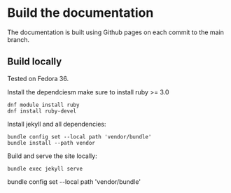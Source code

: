 # Build the documentation

The documentation is built using Github pages on each commit to the main branch.

## Build locally

Tested on Fedora 36.

Install the dependciesm make sure to install ruby >= 3.0
```
dnf module install ruby
dnf install ruby-devel
```

Install jekyll and all dependencies:
```
bundle config set --local path 'vendor/bundle'
bundle install --path vendor
```

Build and serve the site locally:
```
bundle exec jekyll serve
```

bundle config set --local path 'vendor/bundle'
